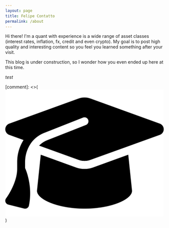 ```yaml
---
layout: page
title: Felipe Contatto
permalink: /about
---
```


Hi there! I'm a quant with experience is a wide range of asset classes (interest rates, inflation, fx, credit and even crypto). My goal is to post high quality and interesting content so you feel you learned something after your visit.

This blog is under construction, so I wonder how you even ended up here at this time.

<i class="fa-solid fa-graduation-cap">test</i> 

[comment]: <>(![fa-graduation-cap](https://raw.githubusercontent.com/fcontatto/fcontatto.github.io/main/assets/img/icons/graduation-cap-solid.svg))

